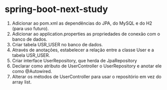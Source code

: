 # spring-boot-next-study

<ol>
  <li>Adicionar ao pom.xml as dependências do JPA, do MySQL e do H2 (para uso futuro).</li>
  <li>Adicionar ao application.properties as propriedades de conexão com o banco de dados.</li>
  <li>Criar tabela USR_USER no banco de dados.</li>
  <li>Através de anotações, estabelecer a relação entre a classe User e a tabela USR_USER.</li>
  <li>Criar interface UserRepository, que herda de JpaRepository<User,Long></li>
  <li>Declarar como atributo de UserController o UserRepository e anotar ele como @Autowired.</li>
  <li>Alterar os métodos de UserController para usar o repositório em vez do array list.</li>
</lo>
